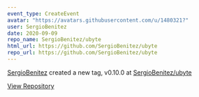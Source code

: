 ```yaml
---
event_type: CreateEvent
avatar: "https://avatars.githubusercontent.com/u/1480321?"
user: SergioBenitez
date: 2020-09-09
repo_name: SergioBenitez/ubyte
html_url: https://github.com/SergioBenitez/ubyte
repo_url: https://github.com/SergioBenitez/ubyte
---
```


<a href='https://github.com/SergioBenitez' target='_blank'>SergioBenitez</a> created a new tag, v0.10.0 at <a href='https://github.com/SergioBenitez/ubyte' target='_blank'>SergioBenitez/ubyte</a>

<a href='https://github.com/SergioBenitez/ubyte' target='_blank'>View Repository</a>